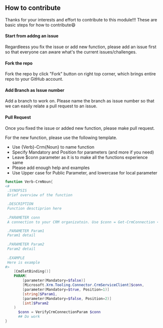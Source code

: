 ## How to contribute
Thanks for your interests and effort to contribute to this module!!! These are basic steps for how to contribute:smile:

#### Start from addng an issue
Regardleess you fix the issue or add new function, please add an issue first so that everyone can aware what's the current issues/challenges.

#### Fork the repo
Fork the repo by click "Fork" button on right top corner, which brings entire repo to your GitHub account.

#### Add Branch as Issue number
Add a branch to work on. Please name the branch as issue number so that we can easily relate a pull request to an issue.

#### Pull Request
Once you fixed the issue or added new function, please make pull request.

For the new function, please use the following template.

- Use {Verb}-Crm{Noun} to name function
- Specify Mandatory and Position for parameters (and more if you need)
- Leave $conn parameter as it is to make all the functions experience same
- Please add enough help and examples
- Use Upper case for Public Parameter, and lowercase for local parameter

```powershell
function Verb-CrmNoun{
<#
 .SYNOPSIS
 Brief overview of the function

 .DESCRIPTION
 Function desctiprion here
 
 .PARAMETER conn
 A connection to your CRM organizatoin. Use $conn = Get-CrmConnection <Parameters> to generate it.

 .PARAMETER Param1
 Param1 detail
 
 .PARAMETER Param2
 Param2 detail
 
 .EXAMPLE 
 Here is example
#>
    [CmdletBinding()]
    PARAM(
        [parameter(Mandatory=$false)]
        [Microsoft.Xrm.Tooling.Connector.CrmServiceClient]$conn,
        [parameter(Mandatory=$true, Position=1)]
        [string]$Param1,
        [parameter(Mandatory=$false, Position=2)]
        [int]$Param2
    )
      $conn = VerifyCrmConnectionParam $conn
      ## Do work
}
```
